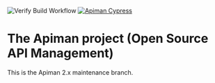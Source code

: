 ![Verify Build Workflow](https://github.com/Apiman/apiman/workflows/Verify%20Build%20Workflow/badge.svg?branch=2.x)
[![Apiman Cypress](https://img.shields.io/endpoint?url=https://dashboard.cypress.io/badge/simple/tpeh3n/master&style=flat&logo=cypress)](https://dashboard.cypress.io/projects/tpeh3n/runs)

# The Apiman project (Open Source API Management)

This is the Apiman 2.x maintenance branch. 
